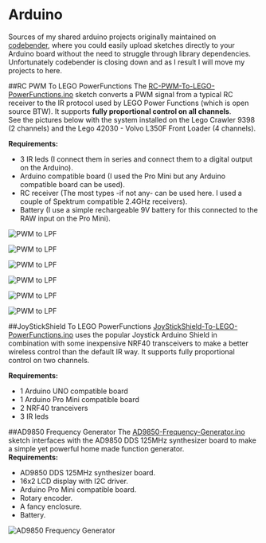 # Arduino
Sources of my shared arduino projects originally maintained on [codebender](http://codebender.cc/search/find/?query=tim.sinaeve), where you could easily upload sketches directly to your Arduino board without the need to struggle through library dependencies. Unfortunately codebender is closing down and as I result I will move my projects to here.

##RC PWM To LEGO PowerFunctions
The [RC-PWM-To-LEGO-PowerFunctions.ino](http://github.com/beNative/arduino/blob/master/RC-PWM-To-LEGO-PowerFunctions/RC-PWM-To-LEGO-PowerFunctions.ino) sketch converts a PWM signal from a typical RC receiver to the IR protocol used by LEGO Power Functions (which is open source BTW). It supports **fully proportional control on all channels**.  
See the pictures below with the system installed on the Lego Crawler 9398 (2 channels) and the Lego 42030 - Volvo L350F Front Loader (4 channels).

**Requirements:**  
* 3 IR leds (I connect them in series and connect them to a digital output on the Arduino).
* Arduino compatible board (I used the Pro Mini but any Arduino compatible board can be used).
* RC receiver (The most types -if not any- can be used here. I used a couple of Spektrum compatible 2.4GHz receivers).
* Battery (I use a simple rechargeable 9V battery for this connected to the RAW input on the Pro Mini). 

![PWM to LPF](https://github.com/beNative/arduino/blob/master/RC-PWM-To-LEGO-PowerFunctions/Power%20functions%20Receiver.JPG)

![PWM to LPF](https://github.com/beNative/arduino/blob/master/RC-PWM-To-LEGO-PowerFunctions/Battery%20Box%20-%20Inside.JPG)

![PWM to LPF](https://github.com/beNative/arduino/blob/master/RC-PWM-To-LEGO-PowerFunctions/Battery%20Box.JPG)

![PWM to LPF](https://github.com/beNative/arduino/blob/master/RC-PWM-To-LEGO-PowerFunctions/Lego%20Crawler%209398%20IR-installed.png)

![PWM to LPF](https://github.com/beNative/arduino/blob/master/RC-PWM-To-LEGO-PowerFunctions/Lego%20Crawler%209398.png)

![PWM to LPF](https://github.com/beNative/arduino/blob/master/RC-PWM-To-LEGO-PowerFunctions/Lego%2042030.png)

##JoyStickShield To LEGO PowerFunctions
[JoyStickShield-To-LEGO-PowerFunctions.ino](http://github.com/beNative/arduino/blob/master/JoyStickShield-To-LEGO-PowerFunctions/JoyStickShield-To-LEGO-PowerFunctions.ino) uses the popular Joystick Arduino Shield in combination with some inexpensive NRF40 transceivers to make a better wireless control than the default IR way. It supports fully proportional control on two channels. 

**Requirements:**
* 1 Arduino UNO compatible board
* 1 Arduino Pro Mini compatible board 
* 2 NRF40 tranceivers
* 3 IR leds

##AD9850 Frequency Generator
The [AD9850-Frequency-Generator.ino](http://github.com/beNative/arduino/blob/master/AD9850-Frequency-Generator/AD9850-Frequency-Generator.ino) sketch interfaces with the AD9850 DDS 125MHz synthesizer board to make a simple yet powerful home made function generator.  
**Requirements:**
* AD9850 DDS 125MHz synthesizer board.
* 16x2 LCD display with I2C driver.
* Arduino Pro Mini compatible board.
* Rotary encoder.
* A fancy enclosure.
* Battery.

![AD9850 Frequency Generator](https://github.com/beNative/arduino/blob/master/AD9850-Frequency-Generator/AD9850-Frequency-Generator.png)
